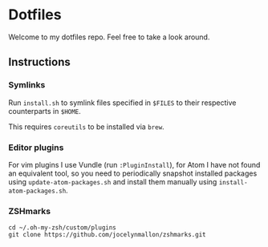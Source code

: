 # Dotfiles

Welcome to my dotfiles repo. Feel free to take a look around.

## Instructions

### Symlinks

Run `install.sh` to symlink files specified in `$FILES` to their respective
counterparts in `$HOME`.

This requires `coreutils` to be installed via `brew`.

### Editor plugins

For vim plugins I use Vundle (run `:PluginInstall`), for Atom I have not
found an equivalent tool, so you need to periodically snapshot installed
packages using `update-atom-packages.sh` and install them manually using
`install-atom-packages.sh`.

### ZSHmarks

    cd ~/.oh-my-zsh/custom/plugins
    git clone https://github.com/jocelynmallon/zshmarks.git